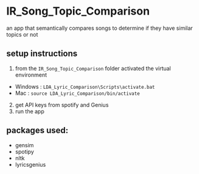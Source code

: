# IR_Song_Topic_Comparison
an app that semantically compares songs to determine if they have similar topics or not

## setup instructions
1. from the `IR_Song_Topic_Comparison` folder activated the virtual environment
-  Windows : `LDA_Lyric_Comparison\Scripts\activate.bat`
-  Mac : `source LDA_Lyric_Comparison/bin/activate`
2. get API keys from spotify and Genius
3. run the app

## packages used:
- gensim
- spotipy
- nltk
- lyricsgenius

